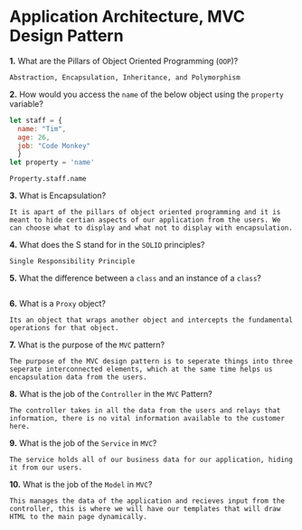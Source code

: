 # Application Architecture, MVC Design Pattern

**1.** What are the Pillars of Object Oriented Programming (`OOP`)?
<!-- enter you answer in the space below -->
```
Abstraction, Encapsulation, Inheritance, and Polymorphism 
```
**2.** How would you access the `name` of the below object using the `property` variable?
```js
let staff = {
  name: "Tim",
  age: 26,
  job: "Code Monkey"
  }
let property = 'name'
```
<!-- enter you answer in the space below -->
```
Property.staff.name
```
**3.** What is Encapsulation?
<!-- enter you answer in the space below -->
```
It is apart of the pillars of object oriented programming and it is meant to hide certian aspects of our application from the users. We can choose what to display and what not to display with encapsulation. 
```
**4.** What does the S stand for in the `SOLID` principles?
<!-- enter you answer in the space below -->
```
Single Responsibility Principle
```
**5.** What the difference between a `class` and an instance of a `class`?
<!-- enter you answer in the space below -->
``` The difference between a class and an instance of a class is that class variables are shared between a class and all its subclasses, while class instance variables only belong to one specific class

```
**6.** What is a `Proxy` object?
<!-- enter you answer in the space below -->
```
Its an object that wraps another object and intercepts the fundamental operations for that object. 
```

**7.** What is the purpose of the `MVC` pattern?
<!-- enter you answer in the space below -->
```
The purpose of the MVC design pattern is to seperate things into three seperate interconnected elements, which at the same time helps us encapsulation data from the users. 
```
**8.** What is the job of the `Controller` in the `MVC` Pattern?
<!-- enter you answer in the space below -->
```
The controller takes in all the data from the users and relays that information, there is no vital information available to the customer here. 
```

**9.** What is the job of the `Service` in `MVC`?
<!-- enter you answer in the space below -->
```
The service holds all of our business data for our application, hiding it from our users.
```
**10.** What is the job of the `Model` in `MVC`?
<!-- enter you answer in the space below -->
```
This manages the data of the application and recieves input from the controller, this is where we will have our templates that will draw HTML to the main page dynamically. 
```


